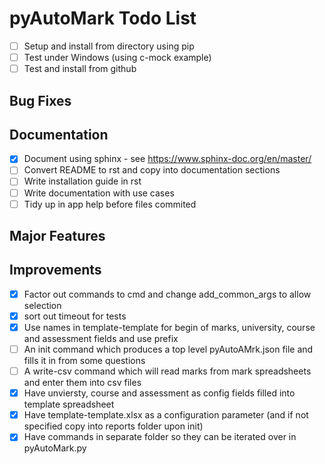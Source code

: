 # pyAutoMark Todo List

* [ ] Setup and install from directory using pip
* [ ] Test under Windows (using c-mock example)
* [ ] Test and install from github

## Bug Fixes

## Documentation

* [X] Document using sphinx - see <https://www.sphinx-doc.org/en/master/>
* [ ] Convert README to rst and copy into documentation sections
* [ ] Write installation guide in rst
* [ ] Write documentation with use cases
* [ ] Tidy up in app help before files commited

## Major Features

## Improvements

* [X] Factor out commands to cmd and change add_common_args to allow selection
* [X] sort out timeout for tests
* [X] Use names in template-template for begin of marks, university, course and assessment fields and use prefix
* [ ] An init command which produces a top level pyAutoAMrk.json file and fills it in from some questions
* [ ] A write-csv command which will read marks from mark spreadsheets and enter them into csv files
* [X] Have unviersty, course and assessment as config fields filled into template spreadsheet
* [X] Have template-template.xlsx as a configuration parameter (and if not specified copy into reports folder upon init)
* [X] Have commands in separate folder so they can be iterated over in pyAutoMark.py
